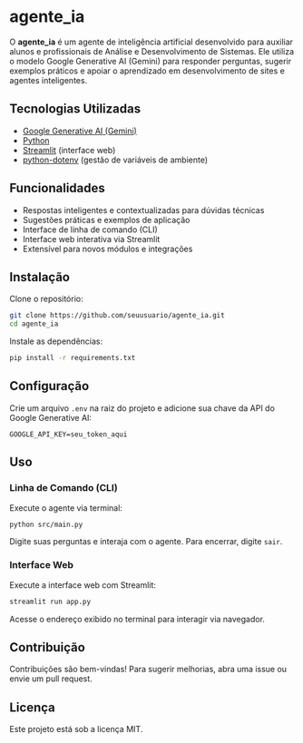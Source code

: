 # agente_ia

O **agente_ia** é um agente de inteligência artificial desenvolvido para auxiliar alunos e profissionais de Análise e Desenvolvimento de Sistemas. Ele utiliza o modelo Google Generative AI (Gemini) para responder perguntas, sugerir exemplos práticos e apoiar o aprendizado em desenvolvimento de sites e agentes inteligentes.

## Tecnologias Utilizadas

- [Google Generative AI (Gemini)](https://ai.google.dev/)
- [Python](https://www.python.org/)
- [Streamlit](https://streamlit.io/) (interface web)
- [python-dotenv](https://pypi.org/project/python-dotenv/) (gestão de variáveis de ambiente)

## Funcionalidades

- Respostas inteligentes e contextualizadas para dúvidas técnicas
- Sugestões práticas e exemplos de aplicação
- Interface de linha de comando (CLI)
- Interface web interativa via Streamlit
- Extensível para novos módulos e integrações

## Instalação

Clone o repositório:

```bash
git clone https://github.com/seuusuario/agente_ia.git
cd agente_ia
```

Instale as dependências:

```bash
pip install -r requirements.txt
```

## Configuração

Crie um arquivo `.env` na raiz do projeto e adicione sua chave da API do Google Generative AI:

```
GOOGLE_API_KEY=seu_token_aqui
```

## Uso

### Linha de Comando (CLI)

Execute o agente via terminal:

```bash
python src/main.py
```

Digite suas perguntas e interaja com o agente. Para encerrar, digite `sair`.

### Interface Web

Execute a interface web com Streamlit:

```bash
streamlit run app.py
```

Acesse o endereço exibido no terminal para interagir via navegador.

## Contribuição

Contribuições são bem-vindas! Para sugerir melhorias, abra uma issue ou envie um pull request.

## Licença

Este projeto está sob a licença MIT.
